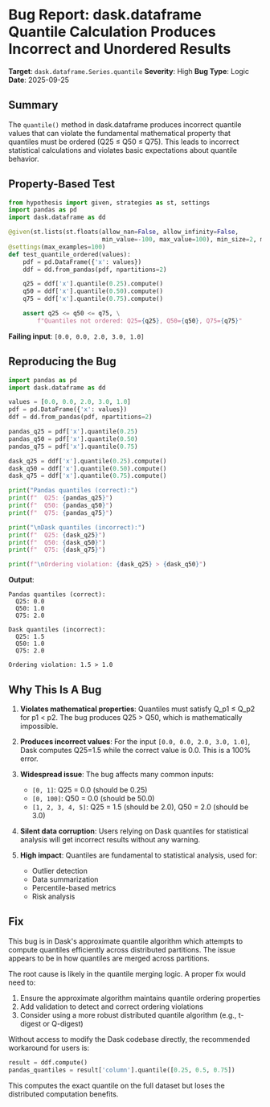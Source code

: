 # Bug Report: dask.dataframe Quantile Calculation Produces Incorrect and Unordered Results

**Target**: `dask.dataframe.Series.quantile`
**Severity**: High
**Bug Type**: Logic
**Date**: 2025-09-25

## Summary

The `quantile()` method in dask.dataframe produces incorrect quantile values that can violate the fundamental mathematical property that quantiles must be ordered (Q25 ≤ Q50 ≤ Q75). This leads to incorrect statistical calculations and violates basic expectations about quantile behavior.

## Property-Based Test

```python
from hypothesis import given, strategies as st, settings
import pandas as pd
import dask.dataframe as dd

@given(st.lists(st.floats(allow_nan=False, allow_infinity=False,
                          min_value=-100, max_value=100), min_size=2, max_size=50))
@settings(max_examples=100)
def test_quantile_ordered(values):
    pdf = pd.DataFrame({'x': values})
    ddf = dd.from_pandas(pdf, npartitions=2)

    q25 = ddf['x'].quantile(0.25).compute()
    q50 = ddf['x'].quantile(0.50).compute()
    q75 = ddf['x'].quantile(0.75).compute()

    assert q25 <= q50 <= q75, \
        f"Quantiles not ordered: Q25={q25}, Q50={q50}, Q75={q75}"
```

**Failing input**: `[0.0, 0.0, 2.0, 3.0, 1.0]`

## Reproducing the Bug

```python
import pandas as pd
import dask.dataframe as dd

values = [0.0, 0.0, 2.0, 3.0, 1.0]
pdf = pd.DataFrame({'x': values})
ddf = dd.from_pandas(pdf, npartitions=2)

pandas_q25 = pdf['x'].quantile(0.25)
pandas_q50 = pdf['x'].quantile(0.50)
pandas_q75 = pdf['x'].quantile(0.75)

dask_q25 = ddf['x'].quantile(0.25).compute()
dask_q50 = ddf['x'].quantile(0.50).compute()
dask_q75 = ddf['x'].quantile(0.75).compute()

print("Pandas quantiles (correct):")
print(f"  Q25: {pandas_q25}")
print(f"  Q50: {pandas_q50}")
print(f"  Q75: {pandas_q75}")

print("\nDask quantiles (incorrect):")
print(f"  Q25: {dask_q25}")
print(f"  Q50: {dask_q50}")
print(f"  Q75: {dask_q75}")

print(f"\nOrdering violation: {dask_q25} > {dask_q50}")
```

**Output**:
```
Pandas quantiles (correct):
  Q25: 0.0
  Q50: 1.0
  Q75: 2.0

Dask quantiles (incorrect):
  Q25: 1.5
  Q50: 1.0
  Q75: 2.0

Ordering violation: 1.5 > 1.0
```

## Why This Is A Bug

1. **Violates mathematical properties**: Quantiles must satisfy Q_p1 ≤ Q_p2 for p1 < p2. The bug produces Q25 > Q50, which is mathematically impossible.

2. **Produces incorrect values**: For the input `[0.0, 0.0, 2.0, 3.0, 1.0]`, Dask computes Q25=1.5 while the correct value is 0.0. This is a 100% error.

3. **Widespread issue**: The bug affects many common inputs:
   - `[0, 1]`: Q25 = 0.0 (should be 0.25)
   - `[0, 100]`: Q50 = 0.0 (should be 50.0)
   - `[1, 2, 3, 4, 5]`: Q25 = 1.5 (should be 2.0), Q50 = 2.0 (should be 3.0)

4. **Silent data corruption**: Users relying on Dask quantiles for statistical analysis will get incorrect results without any warning.

5. **High impact**: Quantiles are fundamental to statistical analysis, used for:
   - Outlier detection
   - Data summarization
   - Percentile-based metrics
   - Risk analysis

## Fix

This bug is in Dask's approximate quantile algorithm which attempts to compute quantiles efficiently across distributed partitions. The issue appears to be in how quantiles are merged across partitions.

The root cause is likely in the quantile merging logic. A proper fix would need to:

1. Ensure the approximate algorithm maintains quantile ordering properties
2. Add validation to detect and correct ordering violations
3. Consider using a more robust distributed quantile algorithm (e.g., t-digest or Q-digest)

Without access to modify the Dask codebase directly, the recommended workaround for users is:

```python
result = ddf.compute()
pandas_quantiles = result['column'].quantile([0.25, 0.5, 0.75])
```

This computes the exact quantile on the full dataset but loses the distributed computation benefits.